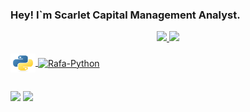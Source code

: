 ### Hey! I`m Scarlet Capital Management Analyst.

<div align="center">
  <a href="https://github.com/ScarletMaiely">
  <img height="180em" src="https://github-readme-stats.vercel.app/api?username=ScarletMaiely&show_icons=true&theme=radical&include_all_commits=true&count_private=true"/>
   <img height="180em" src="https://github-readme-stats.vercel.app/api/top-langs/?username=ScarletMaiely&layout=compact&langs_count=7&theme=radical"/>
</div>
<div style="display: inline_block"><br>
 <img align="center" alt="Rafa-Python" height="30" width="40" src="https://raw.githubusercontent.com/devicons/devicon/master/icons/python/python-original.svg">
 <img align="center" alt="Rafa-Python" height="30" width="40" src="https://cdn.jsdelivr.net/gh/devicons/devicon/icons/r/r-original.svg">
</div>
  
  ##
</div>
<a href="https://www.linkedin.com/in/scarlet-maiely-21788361/" target="_blank"><img src="https://img.shields.io/badge/-LinkedIn-%230077B5?style=for-the-badge&logo=linkedin&logoColor=white" target="_blank"></a> 
  <a href = "mailto:scarlet_mns@gmail.com"><img src="https://img.shields.io/badge/-Gmail-%23333?style=for-the-badge&logo=gmail&logoColor=white" target="_blank"></a>
</div>

